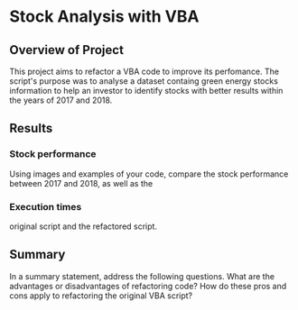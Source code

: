 # Stock Analysis with VBA

## Overview of Project
This project aims to refactor a VBA code to improve its perfomance. The script's purpose was to analyse a dataset containg green energy stocks information to help an investor to identify stocks with better results within the years of 2017 and 2018.

## Results 
### Stock performance
Using images and examples of your code, compare the stock performance between 2017 and 2018, as well as the 

### Execution times 

original script and the refactored script.

## Summary
In a summary statement, address the following questions.
What are the advantages or disadvantages of refactoring code?
How do these pros and cons apply to refactoring the original VBA script?
